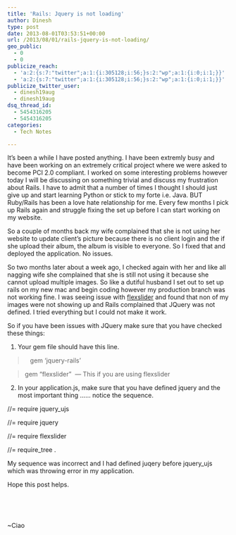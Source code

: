 ```yaml
---
title: 'Rails: Jquery is not loading'
author: Dinesh
type: post
date: 2013-08-01T03:53:51+00:00
url: /2013/08/01/rails-jquery-is-not-loading/
geo_public:
  - 0
  - 0
publicize_reach:
  - 'a:2:{s:7:"twitter";a:1:{i:305128;i:56;}s:2:"wp";a:1:{i:0;i:1;}}'
  - 'a:2:{s:7:"twitter";a:1:{i:305128;i:56;}s:2:"wp";a:1:{i:0;i:1;}}'
publicize_twitter_user:
  - dinesh19aug
  - dinesh19aug
dsq_thread_id:
  - 5454316205
  - 5454316205
categories:
  - Tech Notes

---
```

It&#8217;s been a while I have posted anything. I have been extremly busy and have been working on an extremely critical project where we were asked to become PCI 2.0 compliant. I worked on some interesting problems however today I will be discussing on something trivial and discuss my frustration about Rails. I have to admit that a number of times I thought I should just give up and start learning Python or stick to my forte i.e. Java. BUT Ruby/Rails has been a love hate relationship for me. Every few months I pick up Rails again and struggle fixing the set up before I can start working on my website.

So a couple of months back my wife complained that she is not using her website to update client&#8217;s picture because there is no client login and the if she upload their album, the album is visible to everyone. So I fixed that and deployed the application. No issues.

So two months later about a week ago, I checked again with her and like all nagging wife she complained that she is still not using it because she cannot upload multiple images. So like a dutiful husband I set out to set up rails on my new mac and begin coding however my production branch was not working fine. I was seeing issue with [flexslider][1] and found that non of my images were not showing up and Rails complained that JQuery was not defined. I tried everything but I could not make it work.

So if you have been issues with JQuery make sure that you have checked these things:

1. Your gem file should have this line.

>    gem &#8216;jquery-rails&#8217;
  
> gem &#8220;flexslider&#8221;  &#8212; This if you are using flexslider

2. In your application.js, make sure that you have defined jquery and the most important thing &#8230;&#8230; notice the sequence.

//= require jquery_ujs
  
//= require jquery
  
//= require flexslider
  
//= require_tree .

My sequence was incorrect and I had defined juqery before jquery_ujs which was throwing error in my application.

Hope this post helps.

&nbsp;

&nbsp;

~Ciao

&nbsp;

 [1]: http://flexslider.woothemes.com/ "FlexSlider 2"